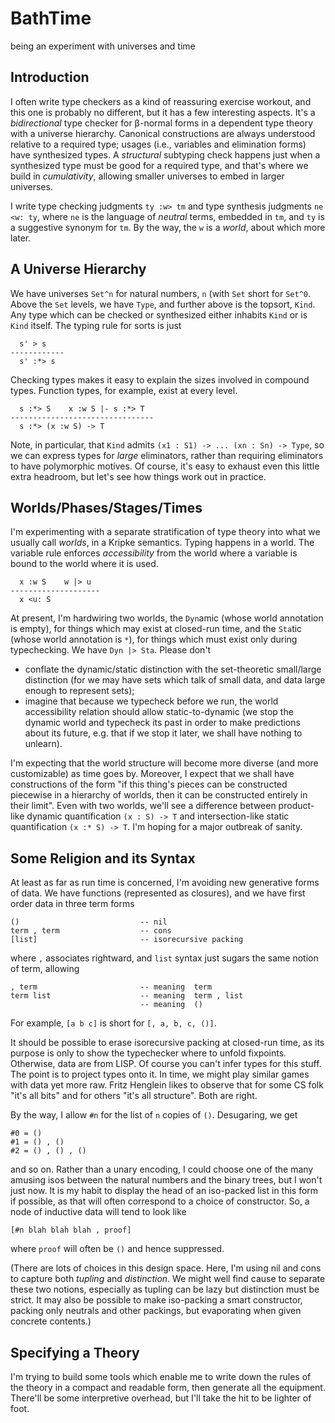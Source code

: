 BathTime
========

being an experiment with universes and time


Introduction
------------

I often write type checkers as a kind of reassuring exercise workout,
and this one is probably no different, but it has a few interesting
aspects. It's a *bidirectional* type checker for &beta;-normal forms in
a dependent type theory with a universe hierarchy. Canonical
constructions are always understood relative to a required type;
usages (i.e., variables and elimination forms) have synthesized types.
A *structural* subtyping check happens just when a synthesized type
must be good for a required type, and that's where we build in
*cumulativity*, allowing smaller universes to embed in larger
universes.

I write type checking judgments `ty :w> tm` and type
synthesis judgments `ne <w: ty`, where `ne` is the language of *neutral*
terms, embedded in `tm`, and `ty` is a suggestive synonym for `tm`.
By the way, the `w` is a *world*, about which more later.


A Universe Hierarchy
--------------------

We have universes `Set^n` for natural numbers, `n` (with `Set` short
for `Set^0`. Above the `Set` levels, we have `Type`, and further above
is the topsort, `Kind`. Any type which can be checked or synthesized
either inhabits `Kind` or is `Kind` itself. The typing rule for sorts
is just

      s' > s
    ------------
      s' :*> s

Checking types makes it easy to explain the sizes involved in compound types.
Function types, for example, exist at every level.

      s :*> S    x :w S |- s :*> T
    --------------------------------
      s :*> (x :w S) -> T

Note, in particular, that `Kind` admits `(x1 : S1) -> ... (xn : Sn) ->
Type`, so we can express types for *large* eliminators, rather than
requiring eliminators to have polymorphic motives. Of course, it's
easy to exhaust even this little extra headroom, but let's see how
things work out in practice.


Worlds/Phases/Stages/Times
--------------------------

I'm experimenting with a separate stratification of type theory into
what we usually call *worlds*, in a Kripke semantics. Typing happens
in a world. The variable rule enforces *accessibility* from the world
where a variable is bound to the world where it is used.

      x :w S    w |> u
    --------------------
      x <u: S

At present, I'm hardwiring two worlds, the `Dyn`amic (whose world
annotation is empty), for things which may exist at closed-run time,
and the `Sta`tic (whose world annotation is `*`), for things which
must exist only during typechecking. We have `Dyn |> Sta`. Please
don't

 * conflate the dynamic/static distinction with the set-theoretic small/large distinction (for we may have sets which talk of small data, and data large enough to represent sets);
 * imagine that because we typecheck before we run, the world accessibility relation should allow static-to-dynamic (we stop the dynamic world and typecheck its past in order to make predictions about its future, e.g. that if we stop it later, we shall have nothing to unlearn).

I'm expecting that the world structure will become more diverse (and
more customizable) as time goes by. Moreover, I expect that we shall
have constructions of the form "if this thing's pieces can be
constructed piecewise in a hierarchy of worlds, then it can be
constructed entirely in their limit". Even with two worlds, we'll see
a difference between product-like dynamic quantification `(x : S) ->
T` and intersection-like static quantification `(x :* S) -> T`. I'm
hoping for a major outbreak of sanity.


Some Religion and its Syntax
----------------------------

At least as far as run time is concerned, I'm avoiding new generative forms
of data. We have functions (represented as closures), and we have first order
data in three term forms

    ()                           -- nil
    term , term                  -- cons
    [list]                       -- isorecursive packing

where `,` associates rightward, and `list` syntax just sugars the same
notion of term, allowing

    , term                       -- meaning  term
    term list                    -- meaning  term , list
                                 -- meaning  ()

For example, `[a b c]` is short for `[, a, b, c, ()]`.

It should be possible to erase isorecursive packing at closed-run time, as
its purpose is only to show the typechecker where to unfold fixpoints. Otherwise,
data are from LISP. Of course you can't infer types for this stuff. The point is
to project types onto it. In time, we might play similar games with data yet
more raw. Fritz Henglein likes to observe that for some CS folk "it's all bits"
and for others "it's all structure". Both are right.

By the way, I allow `#n` for the list of `n` copies of `()`. Desugaring, we get

    #0 = ()
    #1 = () , ()
    #2 = () , () , ()

and so on. Rather than a unary encoding, I could choose one of the
many amusing isos between the natural numbers and the binary trees,
but I won't just now. It is my habit to display the head of an iso-packed
list in this form if possible, as that will often correspond to a choice
of constructor. So, a node of inductive data will tend to look like

    [#n blah blah blah , proof]

where `proof` will often be `()` and hence suppressed.

(There are lots of choices in this design space. Here, I'm using nil and cons
to capture both *tupling* and *distinction*. We might well find cause to separate
these two notions, especially as tupling can be lazy but distinction must be
strict. It may also be possible to make iso-packing a smart constructor, packing
only neutrals and other packings, but evaporating when given concrete contents.)


Specifying a Theory
-------------------

I'm trying to build some tools which enable me to write down the rules of
the theory in a compact and readable form, then generate all the equipment.
There'll be some interpretive overhead, but I'll take the hit to be lighter
of foot.